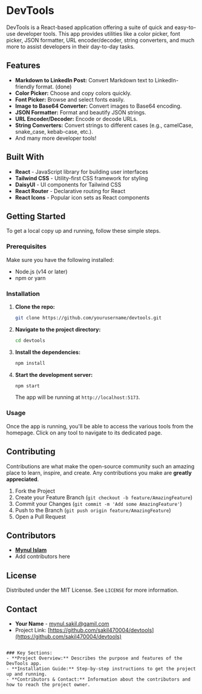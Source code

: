 # DevTools

DevTools is a React-based application offering a suite of quick and easy-to-use developer tools. This app provides utilities like a color picker, font picker, JSON formatter, URL encoder/decoder, string converters, and much more to assist developers in their day-to-day tasks.

## Features
- **Markdown to LinkedIn Post:** Convert Markdown text to LinkedIn-friendly format. (done)
- **Color Picker:** Choose and copy colors quickly.
- **Font Picker:** Browse and select fonts easily.
- **Image to Base64 Converter:** Convert images to Base64 encoding.
- **JSON Formatter:** Format and beautify JSON strings.
- **URL Encoder/Decoder:** Encode or decode URLs.
- **String Converters:** Convert strings to different cases (e.g., camelCase, snake_case, kebab-case, etc.).
- And many more developer tools!

## Built With

- **React** - JavaScript library for building user interfaces
- **Tailwind CSS** - Utility-first CSS framework for styling
- **DaisyUI** - UI components for Tailwind CSS
- **React Router** - Declarative routing for React
- **React Icons** - Popular icon sets as React components

## Getting Started

To get a local copy up and running, follow these simple steps.

### Prerequisites

Make sure you have the following installed:
- Node.js (v14 or later)
- npm or yarn

### Installation

1. **Clone the repo:**

   ```bash
   git clone https://github.com/yourusername/devtools.git
   ```

2. **Navigate to the project directory:**

   ```bash
   cd devtools
   ```

3. **Install the dependencies:**

   ```bash
   npm install
   ```

4. **Start the development server:**

   ```bash
   npm start
   ```

   The app will be running at `http://localhost:5173`.

### Usage

Once the app is running, you'll be able to access the various tools from the homepage. Click on any tool to navigate to its dedicated page.

## Contributing

Contributions are what make the open-source community such an amazing place to learn, inspire, and create. Any contributions you make are **greatly appreciated**.

1. Fork the Project
2. Create your Feature Branch (`git checkout -b feature/AmazingFeature`)
3. Commit your Changes (`git commit -m 'Add some AmazingFeature'`)
4. Push to the Branch (`git push origin feature/AmazingFeature`)
5. Open a Pull Request

## Contributors

- **[Mynul Islam](https://github.com/sakil470004)**
- Add contributors here

## License

Distributed under the MIT License. See `LICENSE` for more information.

## Contact

- **Your Name** - [mynul.sakil.@gamil.com](mailto:mynul.sakil.@gamil.com)
- Project Link: [https://github.com/sakil470004/devtools](https://github.com/sakil470004/devtools)
```

### Key Sections:
- **Project Overview:** Describes the purpose and features of the DevTools app.
- **Installation Guide:** Step-by-step instructions to get the project up and running.
- **Contributors & Contact:** Information about the contributors and how to reach the project owner.
